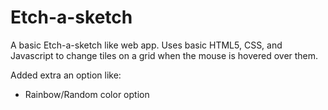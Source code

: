 # Etch-a-sketch

A basic Etch-a-sketch like web app. Uses basic HTML5, CSS, and Javascript to change tiles on a grid when the mouse is hovered over them.

Added extra an option like:
- Rainbow/Random color option
